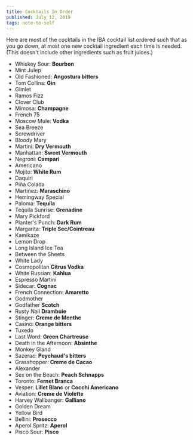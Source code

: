 ```yaml
---
title: Cocktails In Order
published: July 12, 2019
tags: note-to-self
---
```


Here are most of the cocktails in the IBA cocktail list ordered such
that as you go down, at most one new cocktail ingredient each time is
needed. (This doesn't include other ingredients such as fruit juices.)

* Whiskey Sour: **Bourbon**
* Mint Julep
* Old Fashioned: **Angostura bitters**
* Tom Collins: **Gin**
* Gimlet
* Ramos Fizz
* Clover Club
* Mimosa: **Champagne**
* French 75
* Moscow Mule: **Vodka**
* Sea Breeze
* Screwdriver
* Bloody Mary
* Martini: **Dry Vermouth**
* Manhattan: **Sweet Vermouth**
* Negroni: **Campari**
* Americano
* Mojito: **White Rum**
* Daquiri
* Piña Colada
* Martinez: **Maraschino**
* Hemingway Special
* Paloma: **Tequila**
* Tequila Sunrise: **Grenadine**
* Mary Pickford
* Planter's Punch: **Dark Rum**
* Margarita: **Triple Sec/Cointreau**
* Kamikaze
* Lemon Drop
* Long Island Ice Tea
* Between the Sheets
* White Lady
* Cosmopolitan **Citrus Vodka**
* White Russian: **Kahlua**
* Espresso Martini
* Sidecar: **Cognac**
* French Connection: **Amaretto**
* Godmother
* Godfather **Scotch**
* Rusty Nail **Drambuie**
* Stinger: **Creme de Menthe**
* Casino: **Orange bitters**
* Tuxedo
* Last Word: **Green Chartreuse**
* Death in the Afternoon: **Absinthe**
* Monkey Gland
* Sazerac: **Peychaud's bitters**
* Grasshopper: **Creme de Cacao**
* Alexander
* Sex on the Beach: **Peach Schnapps**
* Toronto: **Fernet Branca**
* Vesper: **Lillet Blanc** or **Cocchi Americano**
* Aviation: **Creme de Violette**
* Harvey Wallbanger: **Galliano**
* Golden Dream
* Yellow Bird
* Bellini: **Prosecco**
* Aperol Spritz: **Aperol**
* Pisco Sour: **Pisco**
